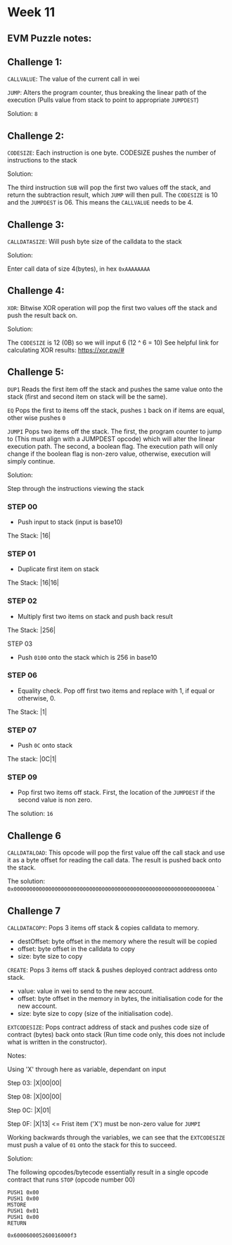 # Week 11

## EVM Puzzle notes:

## Challenge 1:

`CALLVALUE`: The value of the current call in wei

`JUMP`: Alters the program counter, thus breaking the linear path of the execution (Pulls value from stack to point to appropriate `JUMPDEST`)

Solution: `8`

## Challenge 2:

`CODESIZE`: Each instruction is one byte. CODESIZE pushes the number of instructions to the stack

Solution:

The third instruction `SUB` will pop the first two values off the stack, and return the subtraction result, which `JUMP` will then pull. The `CODESIZE` is 10 and the `JUMPDEST` is 06. This means the `CALLVALUE` needs to be 4.

## Challenge 3:

`CALLDATASIZE`: Will push byte size of the calldata to the stack

Solution:

Enter call data of size 4(bytes), in hex `0xAAAAAAAA`

## Challenge 4:

`XOR`: Bitwise XOR operation will pop the first two values off the stack and push the result back on.

Solution:

The `CODESIZE` is 12 (0B) so we will input 6 (12 ^ 6 = 10)
See helpful link for calculating XOR results: https://xor.pw/#

## Challenge 5:

`DUP1` Reads the first item off the stack and pushes the same value onto the stack (first and second item on stack will be the same).

`EQ` Pops the first to items off the stack, pushes `1` back on if items are equal, other wise pushes `0`

`JUMPI` Pops two items off the stack. The first, the program counter to jump to (This must align with a JUMPDEST opcode) which will alter the linear execution path. The second, a boolean flag. The execution path will only change if the boolean flag is non-zero value, otherwise, execution will simply continue.

Solution:

Step through the instructions viewing the stack

### STEP 00
- Push input to stack (input is base10)

The Stack: |16|

### STEP 01
- Duplicate first item on stack

The Stack: |16|16|

### STEP 02
 - Multiply first two items on stack and push back result

The Stack: |256|

STEP 03
- Push `0100` onto the stack which is 256 in base10

### STEP 06
- Equality check. Pop off first two items and replace with 1, if equal or otherwise, 0.

The Stack: |1|

### STEP 07
- Push `0C` onto stack

The stack: |0C|1|

### STEP 09
- Pop first two items off stack. First, the location of the `JUMPDEST` if the second value is non zero.

The solution: `16`

## Challenge 6

`CALLDATALOAD`: This opcode will pop the first value off the call stack and use it as a byte offset for reading the call data. The result is pushed back onto the stack.

The solution: `0x000000000000000000000000000000000000000000000000000000000000000A`
`
## Challenge 7

`CALLDATACOPY`: Pops 3 items off stack & copies calldata to memory.
- destOffset: byte offset in the memory where the result will be copied
- offset: byte offset in the calldata to copy
- size: byte size to copy

`CREATE`: Pops 3 items off stack & pushes deployed contract address onto stack.
- value: value in wei to send to the new account.
- offset: byte offset in the memory in bytes, the initialisation code for the new account.
- size: byte size to copy (size of the initialisation code).


`EXTCODESIZE`: Pops contract address of stack and pushes code size of contract (bytes) back onto stack (Run time code only, this does not include what is written in the constructor).

Notes:

Using 'X' through here as variable, dependant on input

Step 03: |X|00|00|

Step 08: |X|00|00|

Step 0C: |X|01|

Step 0F: |X|13| <= Frist item ('X') must be non-zero value for `JUMPI`

Working backwards through the variables, we can see that the `EXTCODESIZE` must push a value of `01` onto the stack for this to succeed. 

Solution:

The following opcodes/bytecode essentially result in a single opcode contract that runs `STOP` (opcode number 00)
```
PUSH1 0x00
PUSH1 0x00
MSTORE
PUSH1 0x01
PUSH1 0x00
RETURN
```

`0x600060005260016000f3`

